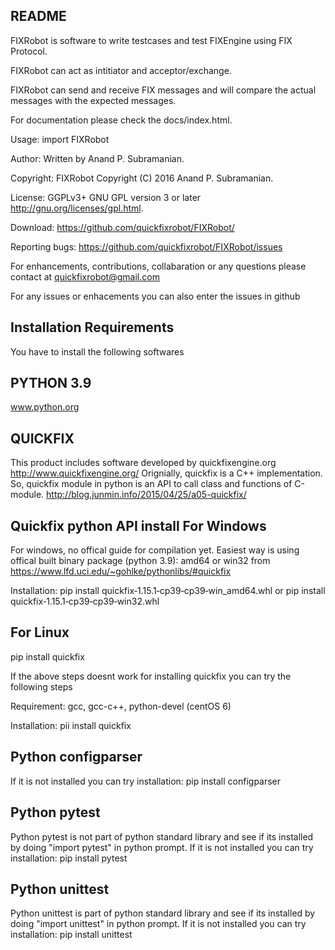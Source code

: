 README
-------

FIXRobot is software to write testcases and test FIXEngine using FIX Protocol. 

FIXRobot can act as intitiator and acceptor/exchange. 

FIXRobot can send and receive FIX messages and will compare the actual messages with the expected messages.

For documentation please check the docs/index.html.

Usage: import FIXRobot

Author: Written by Anand P. Subramanian.

Copyright: FIXRobot  Copyright (C) 2016  Anand P. Subramanian.

License: GGPLv3+ GNU GPL version 3 or later <http://gnu.org/licenses/gpl.html>.

Download: <https://github.com/quickfixrobot/FIXRobot/>

Reporting bugs: <https://github.com/quickfixrobot/FIXRobot/issues>

For enhancements, contributions, collabaration or any questions please contact at <quickfixrobot@gmail.com>

For any issues or enhacements you can also enter the issues in github



Installation Requirements
--------------------------
You have to install the following softwares


PYTHON 3.9
-------
www.python.org


QUICKFIX
--------

This product includes software developed by quickfixengine.org http://www.quickfixengine.org/
Orignially, quickfix is a C++ implementation. So, quickfix module in python is an API to call class and functions of C-module.
http://blog.junmin.info/2015/04/25/a05-quickfix/

Quickfix python API install
For Windows
------------
For windows, no offical guide for compilation yet. Easiest way is using offical built binary package (python 3.9):
amd64 or win32 from https://www.lfd.uci.edu/~gohlke/pythonlibs/#quickfix

Installation: 
pip install quickfix‑1.15.1‑cp39‑cp39‑win_amd64.whl
or
pip install quickfix‑1.15.1‑cp39‑cp39‑win32.whl

For Linux
---------

pip install quickfix

If the above steps doesnt work for installing quickfix you can try the following steps

Requirement: gcc, gcc-c++, python-devel (centOS 6)

Installation: pii install quickfix


Python configparser
-------------------
If it is not installed you can try installation: pip install configparser

Python pytest
-------------
Python pytest is not part of python standard library and see if its installed by doing "import pytest" in python prompt.
If it is not installed you can try installation: pip install pytest

Python unittest
----------------
Python unittest is part of python standard library and see if its installed by doing "import unittest" in python prompt.
If it is not installed you can try installation: pip install unittest



